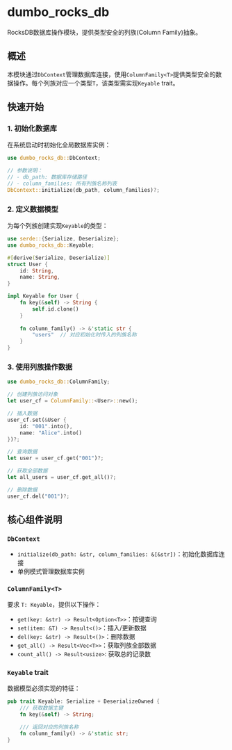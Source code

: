 # dumbo_rocks_db

RocksDB数据库操作模块，提供类型安全的列族(Column Family)抽象。

## 概述
本模块通过`DbContext`管理数据库连接，使用`ColumnFamily<T>`提供类型安全的数据操作。每个列族对应一个类型`T`，该类型需实现`Keyable` trait。

## 快速开始

### 1. 初始化数据库
在系统启动时初始化全局数据库实例：
```rust
use dumbo_rocks_db::DbContext;

// 参数说明：
// - db_path: 数据库存储路径
// - column_families: 所有列族名称列表
DbContext::initialize(db_path, column_families)?;
```

### 2. 定义数据模型
为每个列族创建实现`Keyable`的类型：
```rust
use serde::{Serialize, Deserialize};
use dumbo_rocks_db::Keyable;

#[derive(Serialize, Deserialize)]
struct User {
    id: String,
    name: String,
}

impl Keyable for User {
    fn key(&self) -> String {
        self.id.clone()
    }
    
    fn column_family() -> &'static str {
        "users"  // 对应初始化时传入的列族名称
    }
}
```

### 3. 使用列族操作数据
```rust
use dumbo_rocks_db::ColumnFamily;

// 创建列族访问对象
let user_cf = ColumnFamily::<User>::new();

// 插入数据
user_cf.set(&User {
    id: "001".into(),
    name: "Alice".into()
})?;

// 查询数据
let user = user_cf.get("001")?;

// 获取全部数据
let all_users = user_cf.get_all()?;

// 删除数据
user_cf.del("001")?;
```

## 核心组件说明

### `DbContext`
- `initialize(db_path: &str, column_families: &[&str])`：初始化数据库连接
- 单例模式管理数据库实例

### `ColumnFamily<T>`
要求 `T: Keyable`，提供以下操作：
- `get(key: &str) -> Result<Option<T>>`：按键查询
- `set(item: &T) -> Result<()>`：插入/更新数据
- `del(key: &str) -> Result<()>`：删除数据
- `get_all() -> Result<Vec<T>>`：获取列族全部数据
- `count_all() -> Result<usize>`: 获取总的记录数

### `Keyable` trait
数据模型必须实现的特征：
```rust
pub trait Keyable: Serialize + DeserializeOwned {
    /// 获取数据主键
    fn key(&self) -> String;
    
    /// 返回对应的列族名称
    fn column_family() -> &'static str;
}
```

